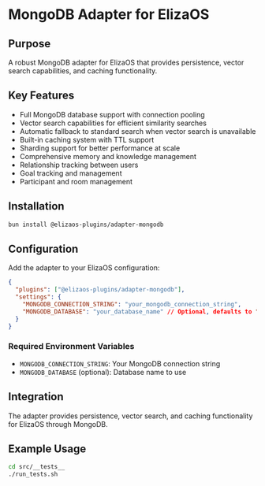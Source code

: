 # MongoDB Adapter for ElizaOS

## Purpose

A robust MongoDB adapter for ElizaOS that provides persistence, vector search capabilities, and caching functionality.

## Key Features

- Full MongoDB database support with connection pooling
- Vector search capabilities for efficient similarity searches
- Automatic fallback to standard search when vector search is unavailable
- Built-in caching system with TTL support
- Sharding support for better performance at scale
- Comprehensive memory and knowledge management
- Relationship tracking between users
- Goal tracking and management
- Participant and room management

## Installation

```bash
bun install @elizaos-plugins/adapter-mongodb
```

## Configuration

Add the adapter to your ElizaOS configuration:

```json
{
  "plugins": ["@elizaos-plugins/adapter-mongodb"],
  "settings": {
    "MONGODB_CONNECTION_STRING": "your_mongodb_connection_string",
    "MONGODB_DATABASE": "your_database_name" // Optional, defaults to "elizaAgent"
  }
}
```

### Required Environment Variables

- `MONGODB_CONNECTION_STRING`: Your MongoDB connection string
- `MONGODB_DATABASE` (optional): Database name to use

## Integration

The adapter provides persistence, vector search, and caching functionality for ElizaOS through MongoDB.

## Example Usage

```bash
cd src/__tests__
./run_tests.sh
```
